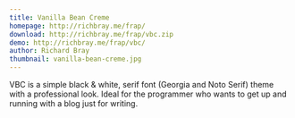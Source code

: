 ```yaml
---
title: Vanilla Bean Creme
homepage: http://richbray.me/frap/
download: http://richbray.me/frap/vbc.zip
demo: http://richbray.me/frap/vbc/
author: Richard Bray
thumbnail: vanilla-bean-creme.jpg
---
```


VBC is a simple black & white, serif font (Georgia and Noto Serif)
theme with a professional look. Ideal for the programmer who wants to
get up and running with a blog just for writing.
